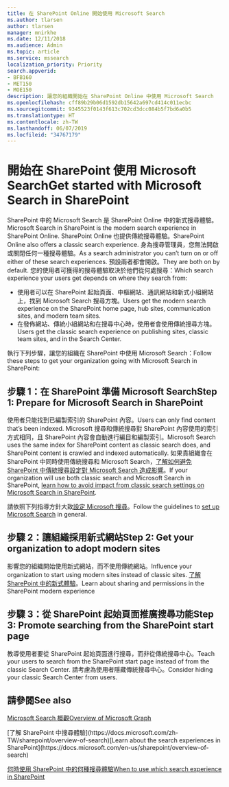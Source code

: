 ```yaml
---
title: 在 SharePoint Online 開始使用 Microsoft Search
ms.author: tlarsen
author: tlarsen
manager: mnirkhe
ms.date: 12/11/2018
ms.audience: Admin
ms.topic: article
ms.service: mssearch
localization_priority: Priority
search.appverid:
- BFB160
- MET150
- MOE150
description: 讓您的組織開始在 SharePoint Online 中使用 Microsoft Search
ms.openlocfilehash: cff89b29b06d1592db15642a697cd414c011ecbc
ms.sourcegitcommit: 9345523f0143f613c702cd3dcc084b5f7bd6a0b5
ms.translationtype: HT
ms.contentlocale: zh-TW
ms.lasthandoff: 06/07/2019
ms.locfileid: "34767179"
---
```

# <a name="get-started-with-microsoft-search-in-sharepoint"></a><span data-ttu-id="0d969-103">開始在 SharePoint 使用 Microsoft Search</span><span class="sxs-lookup"><span data-stu-id="0d969-103">Get started with Microsoft Search in SharePoint</span></span>

<span data-ttu-id="0d969-104">SharePoint 中的 Microsoft Search 是 SharePoint Online 中的新式搜尋體驗。</span><span class="sxs-lookup"><span data-stu-id="0d969-104">Microsoft Search in SharePoint is the modern search experience in SharePoint Online.</span></span> <span data-ttu-id="0d969-105">SharePoint Online 也提供傳統搜尋體驗。</span><span class="sxs-lookup"><span data-stu-id="0d969-105">SharePoint Online also offers a classic search experience.</span></span> <span data-ttu-id="0d969-106">身為搜尋管理員，您無法開啟或關閉任何一種搜尋體驗。</span><span class="sxs-lookup"><span data-stu-id="0d969-106">As a search administrator you can’t turn on or off either of these search experiences.</span></span> <span data-ttu-id="0d969-107">預設兩者都會開啟。</span><span class="sxs-lookup"><span data-stu-id="0d969-107">They are both on by default.</span></span> <span data-ttu-id="0d969-108">您的使用者可獲得的搜尋體驗取決於他們從何處搜尋：</span><span class="sxs-lookup"><span data-stu-id="0d969-108">Which search experience your users get depends on where they search from:</span></span>

- <span data-ttu-id="0d969-109">使用者可以在 SharePoint 起始頁面、中樞網站、通訊網站和新式小組網站上，找到 Microsoft Search 搜尋方塊。</span><span class="sxs-lookup"><span data-stu-id="0d969-109">Users get the modern search experience on the SharePoint home page, hub sites, communication sites, and modern team sites.</span></span>
- <span data-ttu-id="0d969-110">在發佈網站、傳統小組網站和在搜尋中心時，使用者會使用傳統搜尋方塊。</span><span class="sxs-lookup"><span data-stu-id="0d969-110">Users get the classic search experience on publishing sites, classic team sites, and in the Search Center.</span></span>

<span data-ttu-id="0d969-111">執行下列步驟，讓您的組織在 SharePoint 中使用 Microsoft Search：</span><span class="sxs-lookup"><span data-stu-id="0d969-111">Follow these steps to get your organization going with Microsoft Search in SharePoint:</span></span>

## <a name="step-1-prepare-for-microsoft-search-in-sharepoint"></a><span data-ttu-id="0d969-112">步驟 1：在 SharePoint 準備 Microsoft Search</span><span class="sxs-lookup"><span data-stu-id="0d969-112">Step 1: Prepare for Microsoft Search in SharePoint</span></span>

<span data-ttu-id="0d969-113">使用者只能找到已編製索引的 SharePoint 內容。</span><span class="sxs-lookup"><span data-stu-id="0d969-113">Users can only find content that’s been indexed.</span></span> <span data-ttu-id="0d969-114">Microsoft 搜尋和傳統搜尋對 SharePoint 內容使用的索引方式相同，且 SharePoint 內容會自動進行編目和編製索引。</span><span class="sxs-lookup"><span data-stu-id="0d969-114">Microsoft Search uses the same index for SharePoint content as classic search does, and SharePoint content is crawled and indexed automatically.</span></span> <span data-ttu-id="0d969-115">如果貴組織會在 SharePoint 中同時使用傳統搜尋和 Microsoft Search，[了解如何避免 SharePoint 中傳統搜尋設定對 Microsoft Search 造成影響](https://docs.microsoft.com/sharepoint/differences-classic-modern-search)。</span><span class="sxs-lookup"><span data-stu-id="0d969-115">If your organization will use both classic search and Microsoft Search in SharePoint, [learn how to avoid impact from classic search settings on Microsoft Search in SharePoint](https://docs.microsoft.com/sharepoint/differences-classic-modern-search).</span></span>

<span data-ttu-id="0d969-116">請依照下列指導方針大致[設定 Microsoft 搜尋](set-up-microsoft-search.md)。</span><span class="sxs-lookup"><span data-stu-id="0d969-116">Follow the guidelines to [set up Microsoft Search](set-up-microsoft-search.md) in general.</span></span>


## <a name="step-2-get-your-organization-to-adopt-modern-sites"></a><span data-ttu-id="0d969-117">步驟 2：讓組織採用新式網站</span><span class="sxs-lookup"><span data-stu-id="0d969-117">Step 2: Get your organization to adopt modern sites</span></span>

<span data-ttu-id="0d969-118">影響您的組織開始使用新式網站，而不使用傳統網站。</span><span class="sxs-lookup"><span data-stu-id="0d969-118">Influence your organization to start using modern sites instead of classic sites.</span></span> <span data-ttu-id="0d969-119">[了解 SharePoint 中的新式體驗](https://support.office.com/article/SharePoint-classic-and-modern-experiences-5725c103-505d-4a6e-9350-300d3ec7d73f)。</span><span class="sxs-lookup"><span data-stu-id="0d969-119">Learn about sharing and permissions in the SharePoint modern experience</span></span>

## <a name="step-3-promote-searching-from-the-sharepoint-start-page"></a><span data-ttu-id="0d969-120">步驟 3：從 SharePoint 起始頁面推廣搜尋功能</span><span class="sxs-lookup"><span data-stu-id="0d969-120">Step 3: Promote searching from the SharePoint start page</span></span>

<span data-ttu-id="0d969-121">教導使用者要從 SharePoint 起始頁面進行搜尋，而非從傳統搜尋中心。</span><span class="sxs-lookup"><span data-stu-id="0d969-121">Teach your users to search from the SharePoint start page instead of from the classic Search Center.</span></span> <span data-ttu-id="0d969-122">請考慮為使用者隱藏傳統搜尋中心。</span><span class="sxs-lookup"><span data-stu-id="0d969-122">Consider hiding your classic Search Center from users.</span></span>

## <a name="see-also"></a><span data-ttu-id="0d969-123">請參閱</span><span class="sxs-lookup"><span data-stu-id="0d969-123">See also</span></span>
[<span data-ttu-id="0d969-124">Microsoft Search 概觀</span><span class="sxs-lookup"><span data-stu-id="0d969-124">Overview of Microsoft Graph</span></span>](overview-microsoft-search.md)

<span data-ttu-id="0d969-125">
  [了解 SharePoint 中搜尋體驗](https://docs.microsoft.com/zh-TW/sharepoint/overview-of-search)</span><span class="sxs-lookup"><span data-stu-id="0d969-125">[Learn about the search experiences in SharePoint](https://docs.microsoft.com/en-us/sharepoint/overview-of-search)</span></span>

[<span data-ttu-id="0d969-126">何時使用 SharePoint 中的何種搜尋體驗</span><span class="sxs-lookup"><span data-stu-id="0d969-126">When to use which search experience in SharePoint</span></span>](https://docs.microsoft.com/sharepoint/get-started-with-modern-search-experience)